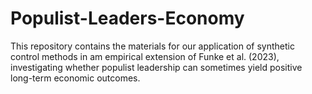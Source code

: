 # Populist-Leaders-Economy
This repository contains the materials for our application of synthetic control methods in am empirical extension of Funke et al. (2023), investigating whether populist leadership can sometimes yield positive long-term economic outcomes. 
